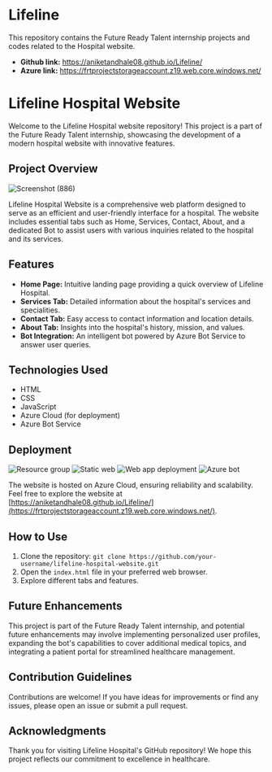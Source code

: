 # Lifeline
This repository contains the Future Ready Talent internship projects and codes related to the Hospital website.

- **Github link:** https://aniketandhale08.github.io/Lifeline/
- **Azure link:** https://frtprojectstorageaccount.z19.web.core.windows.net/
# Lifeline Hospital Website

Welcome to the Lifeline Hospital website repository! This project is a part of the Future Ready Talent internship, showcasing the development of a modern hospital website with innovative features.

## Project Overview
![Screenshot (886)](https://github.com/aniketandhale08/Lifeline/assets/99685171/2079ddcf-96ff-4f3e-9a16-ba0d6b84a55f)

Lifeline Hospital Website is a comprehensive web platform designed to serve as an efficient and user-friendly interface for a hospital. The website includes essential tabs such as Home, Services, Contact, About, and a dedicated Bot to assist users with various inquiries related to the hospital and its services.

## Features

- **Home Page:** Intuitive landing page providing a quick overview of Lifeline Hospital.
- **Services Tab:** Detailed information about the hospital's services and specialities.
- **Contact Tab:** Easy access to contact information and location details.
- **About Tab:** Insights into the hospital's history, mission, and values.
- **Bot Integration:** An intelligent bot powered by Azure Bot Service to answer user queries.

## Technologies Used

- HTML
- CSS
- JavaScript
- Azure Cloud (for deployment)
- Azure Bot Service

## Deployment
![Resource group](https://github.com/aniketandhale08/Lifeline/assets/99685171/b71570b3-489f-4a7b-ab34-3aca9ec1c0b1)
![Static web](https://github.com/aniketandhale08/Lifeline/assets/99685171/8a185496-af31-46d1-b7f2-64bcdc10bb82)
![Web app deployment](https://github.com/aniketandhale08/Lifeline/assets/99685171/d0d40c40-29ad-4701-a6d7-5f05f5612a4d)
![Azure bot](https://github.com/aniketandhale08/Lifeline/assets/99685171/e4b567c6-af1c-4fe6-9947-15d954a032c2)

The website is hosted on Azure Cloud, ensuring reliability and scalability. Feel free to explore the website at [https://aniketandhale08.github.io/Lifeline/](https://frtprojectstorageaccount.z19.web.core.windows.net/).

## How to Use

1. Clone the repository: `git clone https://github.com/your-username/lifeline-hospital-website.git`
2. Open the `index.html` file in your preferred web browser.
3. Explore different tabs and features.

## Future Enhancements

This project is part of the Future Ready Talent internship, and potential future enhancements may involve implementing personalized user profiles, 
expanding the bot's capabilities to cover additional medical topics, and integrating a patient portal for streamlined healthcare management.

## Contribution Guidelines

Contributions are welcome! If you have ideas for improvements or find any issues, please open an issue or submit a pull request.

## Acknowledgments

Thank you for visiting Lifeline Hospital's GitHub repository! We hope this project reflects our commitment to excellence in healthcare.
